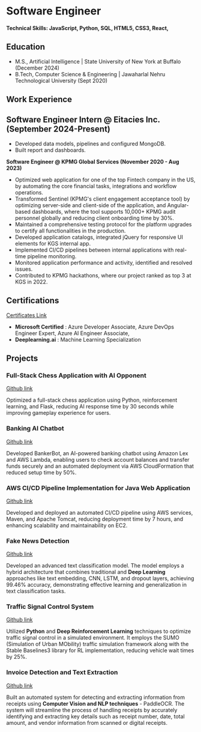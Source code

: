 # Software Engineer

#### Technical Skills: JavaScript, Python, SQL, HTML5, CSS3, React,

## Education
- M.S., Artificial Intelligence | State University of New York at Buffalo (December 2024)
- B.Tech, Computer Science & Engineering | Jawaharlal Nehru Technological University (Sept 2020)

## Work Experience
**Software Engineer Intern @ Eitacies Inc. (September 2024-Present)**
-
- Developed data models, pipelines and configured MongoDB.
- Built report and dashboards.

**Software Engineer @ KPMG Global Services (November 2020 - Aug 2023)**
- Optimized web application for one of the top Fintech company in the US, by automating the core financial tasks, integrations and workflow operations.
- Transformed Sentinel (KPMG's client engagement acceptance tool) by optimizing server-side and client-side of the application, and Angular-based dashboards, where the tool supports 10,000+ KPMG audit personnel globally and reducing client onboarding time by 30%.
- Maintained a comprehensive testing protocol for the platform upgrades to certify all functionalities in the production.
- Developed application catalogs, integrated jQuery for responsive UI elements for KGS internal app.
- Implemented CI/CD pipelines between internal applications with real-time pipeline monitoring.
- Monitored application performance and activity, identified and resolved issues.
- Contributed to KPMG hackathons, where our project ranked as top 3 at KGS in 2022.

## Certifications
[Certificates Link](https://learn.microsoft.com/en-us/users/shreshtagundoju-0658/transcript/73k6xcgy4rw1wxx)

- **Microsoft Certified** : Azure Developer Associate, Azure DevOps Engineer Expert, Azure AI Engineer Associate,
- **Deeplearning.ai** : Machine Learning Specialization

## Projects
### Full-Stack Chess Application with AI Opponent		
[Github link](https://github.com/shreshtagundoji/Chess-Application-Python)

Optimized a full-stack chess application using Python, reinforcement learning, and Flask, reducing AI response time by 30 seconds while improving gameplay experience for users.

### Banking AI Chatbot 
[Github link](https://github.com/shreshtagundoji/BankingBot-AWS-Lambda)

Developed BankerBot, an AI-powered banking chatbot using Amazon Lex and AWS Lambda, enabling users to check account balances and transfer funds securely and an automated deployment via AWS CloudFormation that reduced setup time by 50%.

### AWS CI/CD Pipeline Implementation for Java Web Application
[Github link](https://github.com/shreshtagundoji/AWS-CI-CD-Pipeline-CloudFormation)

Developed and deployed an automated CI/CD pipeline using AWS services, Maven, and Apache Tomcat, reducing deployment time by 7 hours, and enhancing scalability and maintainability on EC2.

### Fake News Detection
[Github link](https://github.com/shreshtagundoji/Fake-News-Detection-Kaggle/tree/main)

Developed an advanced text classification model. The model employs a hybrid architecture that combines traditional and **Deep Learning** approaches like text embedding, CNN, LSTM, and dropout layers, achieving 99.46% accuracy, demonstrating effective learning and generalization in text classification tasks.

### Traffic Signal Control System
[Github link](https://github.com/shreshtagundoji/Traffic-Lights-Control-RL/blob/main/Final_Report.pdf)

Utilized **Python** and **Deep Reinforcement Learning** techniques to optimize traffic signal control in a simulated environment. It employs the SUMO (Simulation of Urban MObility) traffic simulation framework along with the Stable Baselines3 library for RL implementation, reducing vehicle wait times by 25%.

### Invoice Detection and Text Extraction
[Github link](https://github.com/shreshtagundoji/PaddleOCR-InvoiceDetection)

Built an automated system for detecting and extracting information from receipts using **Computer Vision and NLP techniques** - PaddleOCR. The system will streamline the process of handling receipts by accurately identifying and extracting key details such as receipt number, date, total amount, and vendor information from scanned or digital receipts.
